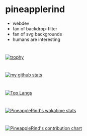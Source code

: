 # pineapplerind
- webdev
- fan of backdrop-filter
- fan of svg backgrounds
- humans are interesting
#
[![trophy](https://github-profile-trophy.vercel.app/?username=pineapplerind&theme=tokyonight&row=2&column=3&no-frame=true&margin-w=-1&margin-h=-1)](https://github.com/ryo-ma/github-profile-trophy)
# 
[![my github stats](https://github-readme-stats.vercel.app/api?username=pineapplerind&count_private=true&include_all_commits=true&theme=tokyonight&hide-border=true)](https://github.com/pineapplerind)
# 
[![Top Langs](https://github-readme-stats.vercel.app/api/top-langs/?username=pineapplerind&show_icons=true&theme=tokyonight&layout=compact)](https://github.com/pineapplerind)
# 
[![PineappleRind's wakatime stats](https://github-readme-stats.vercel.app/api/wakatime?username=pineapplerind&theme=tokyonight&layout=compact)](https://github.com/pineapplerind)
#
[![PineappleRind's contribution chart](https://activity-graph.herokuapp.com/graph?username=pineapplerind&bg_color=000020&color=eeeeee&line=F87f5d&point=F8af9d&hide_border=true)](https://github.com/pineapplerind)

